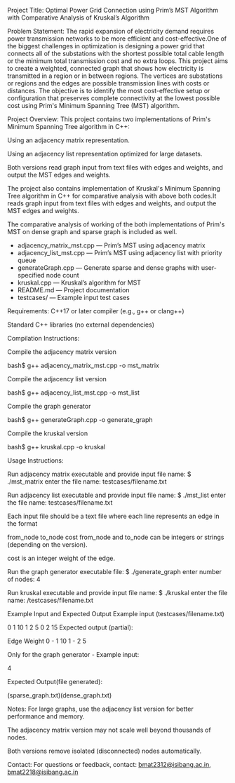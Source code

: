 Project Title:
Optimal Power Grid Connection using Prim’s MST Algorithm with Comparative Analysis of Kruskal’s Algorithm

Problem Statement:
The rapid expansion of electricity demand requires power transmission networks to be more efficient and cost-effective.One of the biggest challenges in optimization is designing a power grid that connects all of the substations with the shortest possible total cable length or the minimum total transmission cost and no extra loops. This project aims to create a weighted, connected graph that shows how electricity is transmitted in a region or in between regions. The vertices are substations or regions and the edges are possible transmission lines with costs or distances. The objective is to identify the most cost-effective setup or configuration that preserves complete connectivity at the lowest possible cost using Prim's Minimum Spanning Tree (MST) algorithm.

Project Overview:
This project contains two implementations of Prim's Minimum Spanning Tree algorithm in C++:

Using an adjacency matrix representation.

Using an adjacency list representation optimized for large datasets.

Both versions read graph input from text files with edges and weights, and output the MST edges and weights.

The project also contains implementation of Kruskal's Minimum Spanning Tree algorithm in C++ for comparative analysis with above both codes.It reads graph input from text files with edges and weights, and output the MST edges and weights.

The comparative analysis of working of the both implementations of Prim's MST on dense graph and sparse graph is included as well.

- adjacency_matrix_mst.cpp — Prim’s MST using adjacency matrix 
- adjacency_list_mst.cpp — Prim’s MST using adjacency list with priority queue 
- generateGraph.cpp — Generate sparse and dense graphs with user-specified node count 
- kruskal.cpp — Kruskal’s algorithm for MST 
- README.md — Project documentation 
- testcases/ — Example input test cases 


Requirements:
C++17 or later compiler (e.g., g++ or clang++)

Standard C++ libraries (no external dependencies)

Compilation Instructions:

Compile the adjacency matrix version

bash$ g++ adjacency_matrix_mst.cpp -o mst_matrix 

Compile the adjacency list version

bash$ g++ adjacency_list_mst.cpp -o mst_list 

Compile the graph generator

bash$ g++ generateGraph.cpp -o generate_graph 

Compile the kruskal version

bash$ g++ kruskal.cpp -o kruskal


Usage Instructions:

Run adjacency matrix executable and provide input file name:
$ ./mst_matrix
enter the file name: testcases/filename.txt

Run adjacency list executable and provide input file name:
$ ./mst_list
enter the file name: testcases/filename.txt

Each input file should be a text file where each line represents an edge in the format

from_node   to_node    cost
from_node and to_node can be integers or strings (depending on the version).

cost is an integer weight of the edge.

Run the graph generator executable file:
$ ./generate_graph
enter number of nodes: 4

Run kruskal executable and provide input file name:
$ ./kruskal
enter the file name: /testcases/filename.txt

Example Input and Expected Output
Example input (testcases/filename.txt)

0 1 10
1 2 5
0 2 15
Expected output (partial):

Edge    Weight
0 - 1   10
1 - 2   5

Only for the graph generator - 
Example input:

4

Expected Output(file generated):

(sparse_graph.txt)(dense_graph.txt)

Notes:
For large graphs, use the adjacency list version for better performance and memory.

The adjacency matrix version may not scale well beyond thousands of nodes.

Both versions remove isolated (disconnected) nodes automatically.



Contact:
For questions or feedback, contact: bmat2312@isibang.ac.in, bmat2218@isibang.ac.in



